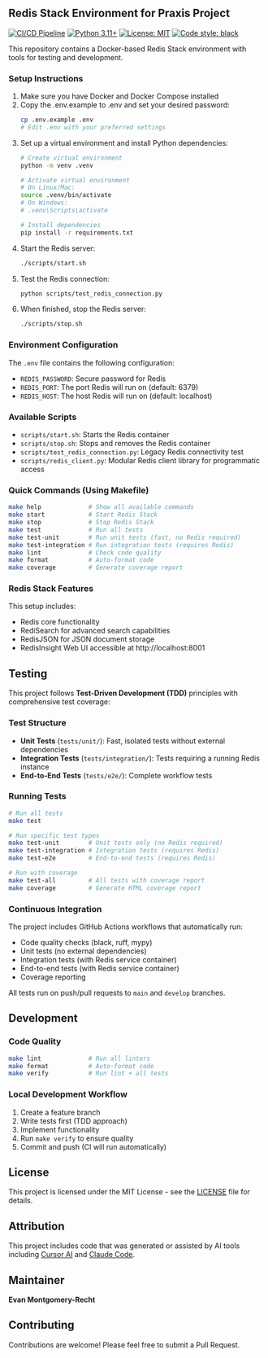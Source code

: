 ## Redis Stack Environment for Praxis Project

[![CI/CD Pipeline](https://github.com/montge/praxis-redis/actions/workflows/ci.yml/badge.svg?branch=main)](https://github.com/montge/praxis-redis/actions/workflows/ci.yml)
[![Python 3.11+](https://img.shields.io/badge/python-3.11%2B-blue.svg)](https://www.python.org/downloads/)
[![License: MIT](https://img.shields.io/badge/License-MIT-yellow.svg)](https://opensource.org/licenses/MIT)
[![Code style: black](https://img.shields.io/badge/code%20style-black-000000.svg)](https://github.com/psf/black)

This repository contains a Docker-based Redis Stack environment with tools for testing and development.

### Setup Instructions

1. Make sure you have Docker and Docker Compose installed
2. Copy the .env.example to .env and set your desired password:
    ```bash
    cp .env.example .env
    # Edit .env with your preferred settings
    ```
3. Set up a virtual environment and install Python dependencies:
    ```bash
    # Create virtual environment
    python -m venv .venv
    
    # Activate virtual environment
    # On Linux/Mac:
    source .venv/bin/activate
    # On Windows:
    # .venv\Scripts\activate
    
    # Install dependencies
    pip install -r requirements.txt
    ```
4. Start the Redis server:
    ```bash
    ./scripts/start.sh
    ```
5. Test the Redis connection:
    ```bash
    python scripts/test_redis_connection.py
    ```
6. When finished, stop the Redis server:
    ```bash
    ./scripts/stop.sh
    ```

### Environment Configuration

The `.env` file contains the following configuration:
- `REDIS_PASSWORD`: Secure password for Redis
- `REDIS_PORT`: The port Redis will run on (default: 6379)
- `REDIS_HOST`: The host Redis will run on (default: localhost)

### Available Scripts

- `scripts/start.sh`: Starts the Redis container
- `scripts/stop.sh`: Stops and removes the Redis container
- `scripts/test_redis_connection.py`: Legacy Redis connectivity test
- `scripts/redis_client.py`: Modular Redis client library for programmatic access

### Quick Commands (Using Makefile)

```bash
make help             # Show all available commands
make start            # Start Redis Stack
make stop             # Stop Redis Stack
make test             # Run all tests
make test-unit        # Run unit tests (fast, no Redis required)
make test-integration # Run integration tests (requires Redis)
make lint             # Check code quality
make format           # Auto-format code
make coverage         # Generate coverage report
```

### Redis Stack Features

This setup includes:
- Redis core functionality
- RediSearch for advanced search capabilities
- RedisJSON for JSON document storage
- RedisInsight Web UI accessible at http://localhost:8001

## Testing

This project follows **Test-Driven Development (TDD)** principles with comprehensive test coverage:

### Test Structure

- **Unit Tests** (`tests/unit/`): Fast, isolated tests without external dependencies
- **Integration Tests** (`tests/integration/`): Tests requiring a running Redis instance
- **End-to-End Tests** (`tests/e2e/`): Complete workflow tests

### Running Tests

```bash
# Run all tests
make test

# Run specific test types
make test-unit        # Unit tests only (no Redis required)
make test-integration # Integration tests (requires Redis)
make test-e2e         # End-to-end tests (requires Redis)

# Run with coverage
make test-all         # All tests with coverage report
make coverage         # Generate HTML coverage report
```

### Continuous Integration

The project includes GitHub Actions workflows that automatically run:
- Code quality checks (black, ruff, mypy)
- Unit tests (no external dependencies)
- Integration tests (with Redis service container)
- End-to-end tests (with Redis service container)
- Coverage reporting

All tests run on push/pull requests to `main` and `develop` branches.

## Development

### Code Quality

```bash
make lint             # Run all linters
make format           # Auto-format code
make verify           # Run lint + all tests
```

### Local Development Workflow

1. Create a feature branch
2. Write tests first (TDD approach)
3. Implement functionality
4. Run `make verify` to ensure quality
5. Commit and push (CI will run automatically)

## License

This project is licensed under the MIT License - see the [LICENSE](LICENSE) file for details.

## Attribution

This project includes code that was generated or assisted by AI tools including [Cursor AI](https://cursor.ai/) and [Claude Code](https://claude.ai/code).

## Maintainer

**Evan Montgomery-Recht**

## Contributing

Contributions are welcome! Please feel free to submit a Pull Request.

